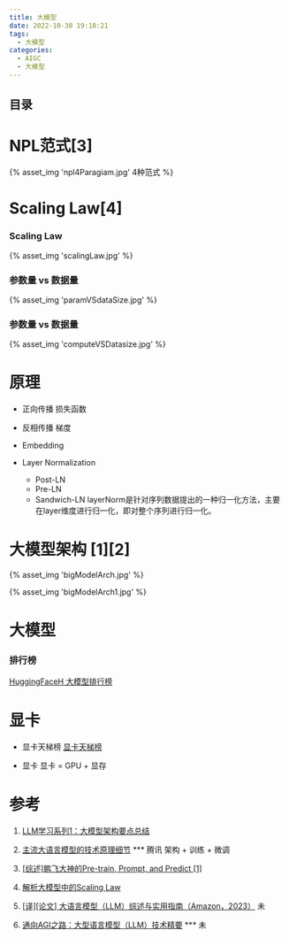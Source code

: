 ```yaml
---
title: 大模型
date: 2022-10-30 19:10:21
tags:
  - 大模型
categories: 
  - AIGC
  - 大模型  
---
```


<p></p>
<!-- more -->

## 目录
<!-- toc -->

# NPL范式[3]
{% asset_img 'npl4Paragiam.jpg'  4种范式 %}

# Scaling Law[4]
### Scaling Law
{% asset_img 'scalingLaw.jpg' %}

### 参数量 vs 数据量
{% asset_img 'paramVSdataSize.jpg' %}

### 参数量 vs 数据量
{% asset_img 'computeVSDatasize.jpg' %}

# 原理
+ 正向传播
  损失函数  
  
+ 反相传播
  梯度
  
+ Embedding

+ Layer Normalization
  - Post-LN
  - Pre-LN
  - Sandwich-LN
  layerNorm是针对序列数据提出的一种归一化方法，主要在layer维度进行归一化，即对整个序列进行归一化。
  
# 大模型架构 [1][2]

{% asset_img 'bigModelArch.jpg' %}

{% asset_img 'bigModelArch1.jpg' %}


# 大模型
###  排行榜 
[HuggingFaceH 大模型排行榜](https://huggingface.co/spaces/HuggingFaceH4/open_llm_leaderboard)

# 显卡 
+ 显卡天梯榜
 [显卡天梯榜](https://topic.expreview.com/GPU)

+ 显卡
显卡 = GPU +  显存

# 参考

1. [LLM学习系列1：大模型架构要点总结](https://zhuanlan.zhihu.com/p/648050614)
2. [主流大语言模型的技术原理细节](https://cloud.tencent.com/developer/article/2328541) *** 腾讯     架构 + 训练 + 微调
3. [[综述]鹏飞大神的Pre-train, Prompt, and Predict [1]](https://zhuanlan.zhihu.com/p/396098543)
4.  [解析大模型中的Scaling Law](https://zhuanlan.zhihu.com/p/667489780)

100. [[译][论文] 大语言模型（LLM）综述与实用指南（Amazon，2023）](http://arthurchiao.art/blog/llm-practical-guide-zh/) 未
101. [通向AGI之路：大型语言模型（LLM）技术精要](https://zhuanlan.zhihu.com/p/597586623) *** 未